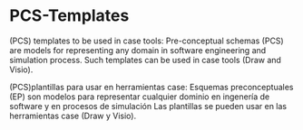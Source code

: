 # PCS-Templates
(PCS) templates to be used in case tools:
Pre-conceptual schemas (PCS) are models for representing any domain in software engineering and simulation process.
Such templates can be used in case tools (Draw and Visio).

(PCS)plantillas para usar en herramientas case:
Esquemas preconceptuales (EP) son modelos para representar cualquier dominio en ingenería de software y en procesos de simulación
Las plantillas se pueden usar en las herramientas case (Draw y Visio).

